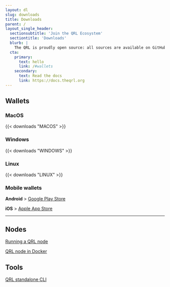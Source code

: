 ```yaml
---
layout: dl
slug: downloads
title: Downloads
parent: /
layout_single_header:
  sectionsubtitle: 'Join the QRL Ecosystem'
  sectiontitle: 'Downloads'
  blurb: |
    The QRL is proudly open source: all sources are available on GitHub
  cta:
    primary:
      text: hello
      link: /#wallets
    secondary:
      text: Read the docs
      link: https://docs.theqrl.org
---
```


## Wallets

### MacOS

{{< downloads "MACOS" >}}

### Windows

{{< downloads "WINDOWS" >}}

### Linux 

{{< downloads "LINUX" >}}


### Mobile wallets

**Android** > [Google Play Store](https://play.google.com/store/apps/details?id=com.theqrl)

**iOS** > [Apple App Store](https://itunes.apple.com/us/app/qrl-wallet/id1458620542?ls=1&mt=8)

- - -

## Nodes

[Running a QRL node](https://docs.theqrl.org/node/QRLnode/)

[QRL node in Docker](https://docs.theqrl.org/node/docker/)

## Tools

[QRL standalone CLI](https://docs.theqrl.org/developers/qrl-cli/)
